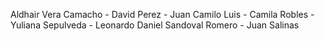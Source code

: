 Aldhair Vera Camacho - David Perez - Juan Camilo Luis - Camila Robles - Yuliana Sepulveda - Leonardo Daniel Sandoval Romero - Juan Salinas
